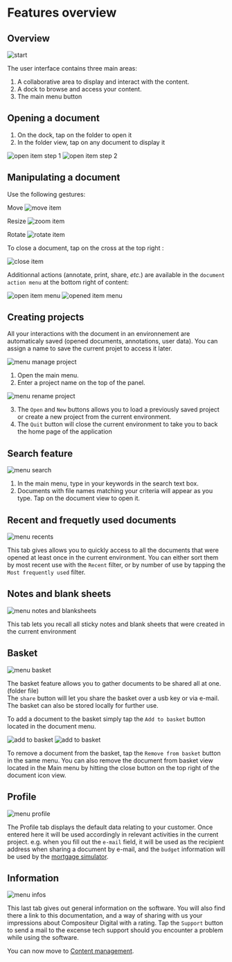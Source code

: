 # Features overview

## Overview

![start](img/use_empy.jpg)

The user interface contains three main areas:

1. A collaborative area to display and interact with the content.
2. A dock to browse and access your content. 
3. The main menu button  

## Opening a document

1. On the dock, tap on the folder to open it 
2. In the folder view, tap on any document to display it 

![open item step 1](img/open_item_1.jpg)
![open item step 2](img/open_item_2.jpg)

## Manipulating a document

Use the following gestures:

Move ![move item](img/move.png)

Resize ![zoom item](img/pinch.png)

Rotate ![rotate item](img/rotate.png)

To close a document, tap on the cross at the top right :

![close item](img/item_close.jpg)

 Additionnal actions (annotate, print, share, *etc.*) are available in the `document action menu`  at the bottom right of content:

![open item menu](img/item_menu_button.jpg)
![opened item menu](img/item_menu_open.jpg)

## Creating projects

All your interactions with the document in an environnement are automaticaly saved (opened documents, annotations, user data). You can  assign a name to save the current projet to access it later.

![menu manage project](img/menu_manage.jpg)

1. Open the main menu.
2. Enter a project name on the top of the panel.  

![menu rename project](img/menu_create.jpg)

3. The `Open` and `New` buttons allows you to load a previously saved project or create a new project from the current environment.
4. The `Quit` button will close the current environment to take you to back the home page of the application

## Search feature

![menu search](img/menu_search.jpg)

1. In the main menu, type in your keywords in the search text box.
2. Documents with file names matching your criteria will appear as you type. Tap on the document view to open it.

## Recent and frequetly used documents
![menu recents](img/menu_recents.jpg)

This tab gives allows you to quickly access to all the documents that were opened at least once in the current environment. You can either sort them by most recent use with the `Recent` filter, or by number of use by tapping the `Most frequently used` filter.

## Notes and blank sheets
![menu notes and blanksheets](img/menu_notes.jpg)

This tab lets you recall all sticky notes and blank sheets that were created in the current environment 

## Basket
![menu basket](img/menu_basket.jpg)

The basket feature allows you to gather documents to be shared all at one. (folder file)  
The `share` button will let you share the basket over a usb key or via e-mail. The basket can also be stored locally for further use. 

To add a document to the basket simply tap the `Add to basket` button located in the document menu.

![add to basket](img/item_menu_basket_add.jpg)
![add to basket](img/item_menu_basket_rm.jpg)

To remove a document from the basket, tap the `Remove from basket` button in the same menu. You can also remove the document from basket view located in the Main menu by hitting the close button on the top right of the document icon view. 

## Profile
![menu profile](img/menu_profile.jpg)

The Profile tab displays the default data relating to your customer. Once entered here it will be used accordingly in relevant activities in the current project. e.g. when you fill out the `e-mail` field, it will be used as the recipient address when sharing a document by e-mail, and the `budget` information will be used by the [mortgage simulator](bank_simulator.md).

## Information
![menu infos](img/menu_infos.jpg)

This last tab gives out general information on the software.
You will also find there a link to this documentation, and a way of sharing with us your impressions about Compositeur Digital with a rating.
Tap the `Support` button to send a mail to the excense tech support should you encounter a problem while using the software.

You can now move to [Content management](manage_contents.md).
